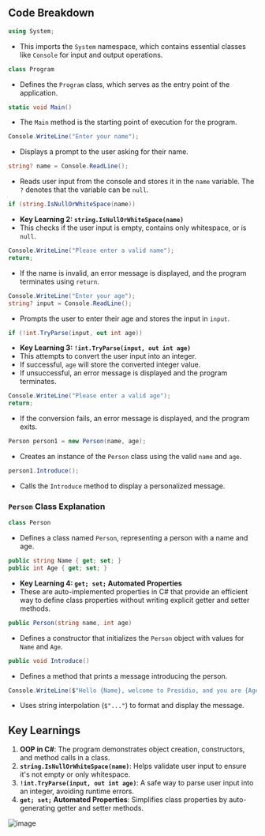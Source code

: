 ## Code Breakdown

```csharp
using System;
```
- This imports the `System` namespace, which contains essential classes like `Console` for input and output operations.

```csharp
class Program
```
- Defines the `Program` class, which serves as the entry point of the application.

```csharp
static void Main()
```
- The `Main` method is the starting point of execution for the program.

```csharp
Console.WriteLine("Enter your name");
```
- Displays a prompt to the user asking for their name.

```csharp
string? name = Console.ReadLine();
```
- Reads user input from the console and stores it in the `name` variable. The `?` denotes that the variable can be `null`.

```csharp
if (string.IsNullOrWhiteSpace(name))
```
- **Key Learning 2: `string.IsNullOrWhiteSpace(name)`**
- This checks if the user input is empty, contains only whitespace, or is `null`.

```csharp
Console.WriteLine("Please enter a valid name");
return;
```
- If the name is invalid, an error message is displayed, and the program terminates using `return`.

```csharp
Console.WriteLine("Enter your age");
string? input = Console.ReadLine();
```
- Prompts the user to enter their age and stores the input in `input`.

```csharp
if (!int.TryParse(input, out int age))
```
- **Key Learning 3: `!int.TryParse(input, out int age)`**
- This attempts to convert the user input into an integer.
- If successful, `age` will store the converted integer value.
- If unsuccessful, an error message is displayed and the program terminates.

```csharp
Console.WriteLine("Please enter a valid age");
return;
```
- If the conversion fails, an error message is displayed, and the program exits.

```csharp
Person person1 = new Person(name, age);
```
- Creates an instance of the `Person` class using the valid `name` and `age`.

```csharp
person1.Introduce();
```
- Calls the `Introduce` method to display a personalized message.

### `Person` Class Explanation

```csharp
class Person
```
- Defines a class named `Person`, representing a person with a name and age.

```csharp
public string Name { get; set; }
public int Age { get; set; }
```
- **Key Learning 4: `get; set;` Automated Properties**
- These are auto-implemented properties in C# that provide an efficient way to define class properties without writing explicit getter and setter methods.

```csharp
public Person(string name, int age)
```
- Defines a constructor that initializes the `Person` object with values for `Name` and `Age`.

```csharp
public void Introduce()
```
- Defines a method that prints a message introducing the person.

```csharp
Console.WriteLine($"Hello {Name}, welcome to Presidio, and you are {Age} years old, am I right?");
```
- Uses string interpolation (`$"..."`) to format and display the message.

## Key Learnings
1. **OOP in C#**: The program demonstrates object creation, constructors, and method calls in a class.
2. **`string.IsNullOrWhiteSpace(name)`**: Helps validate user input to ensure it's not empty or only whitespace.
3. **`!int.TryParse(input, out int age)`**: A safe way to parse user input into an integer, avoiding runtime errors.
4. **`get; set;` Automated Properties**: Simplifies class properties by auto-generating getter and setter methods.

![image](https://github.com/user-attachments/assets/650692e1-0f3f-4c55-a88b-441f38a96844)

